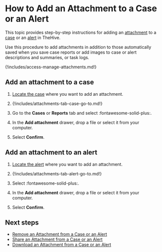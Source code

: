 # How to Add an Attachment to a Case or an Alert

This topic provides step-by-step instructions for adding an [attachment](../../../analyst-corner/cases/attachments/about-attachments.md) to a [case](../about-cases.md) or an [alert](../../alerts/about-alerts.md) in TheHive.

Use this procedure to add attachments in addition to those automatically saved when you save case reports or add images to case or alert descriptions and summaries, or task logs.

{!includes/access-manage-attachments.md!}

## Add an attachment to a case

1. [Locate the case](../search-for-cases/find-a-case.md) where you want to add an attachment.

2. {!includes/attachments-tab-case-go-to.md!}

3. Go to the **Cases** or **Reports** tab and select :fontawesome-solid-plus:.

4. In the **Add attachment** drawer, drop a file or select it from your computer.

5. Select **Confirm**.

## Add an attachment to an alert

1. [Locate the alert](../../alerts/search-for-alerts/find-an-alert.md) where you want to add an attachment.

2. {!includes/attachments-tab-alert-go-to.md!}

3. Select :fontawesome-solid-plus:.

4. In the **Add attachment** drawer, drop a file or select it from your computer.

5. Select **Confirm**.

<h2>Next steps</h2>

* [Remove an Attachment from a Case or an Alert](remove-an-attachment-case-alert.md)
* [Share an Attachment from a Case or an Alert](share-an-attachment-case-alert.md)
* [Download an Attachment from a Case or an Alert](download-an-attachment-case-alert.md)